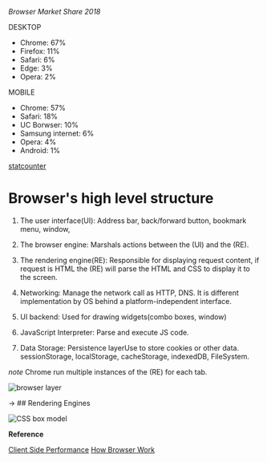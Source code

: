 *Browser Market Share 2018*

DESKTOP
* Chrome: 67%
* Firefox: 11%
* Safari: 6%
* Edge: 3%
* Opera: 2%

MOBILE
* Chrome: 57%
* Safari: 18%
* UC Borwser: 10%
* Samsung internet: 6%
* Opera: 4%
* Android: 1%

[statcounter](http://gs.statcounter.com/browser-market-share)

# Browser's high level structure

1. The user interface(UI): Address bar, back/forward button, bookmark menu, window,

2. The browser engine: Marshals actions between the (UI) and the (RE).

3. The rendering engine(RE): Responsible for displaying request content, if request is HTML the (RE) will parse the HTML and CSS to display it to the screen.  

4. Networking: Manage the network call as HTTP, DNS. It is different implementation by OS behind a platform-independent interface.

5. UI backend: Used for drawing widgets(combo boxes, window)

6. JavaScript Interpreter: Parse and execute JS code.

7. Data Storage: Persistence layerUse to store cookies or other data. sessionStorage, localStorage, cacheStorage, indexedDB, FileSystem.

*note* Chrome run multiple instances of the (RE) for each tab. 

![browser layer](https://www.html5rocks.com/en/tutorials/internals/howbrowserswork/layers.png)


->  ## Rendering Engines












![CSS box model](https://www.html5rocks.com/en/tutorials/internals/howbrowserswork/image046.jpg)





**Reference**

[Client Side Performance](http://taligarsiel.com/ClientSidePerformance.html)
[How Browser Work](https://www.html5rocks.com/en/tutorials/internals/howbrowserswork/)